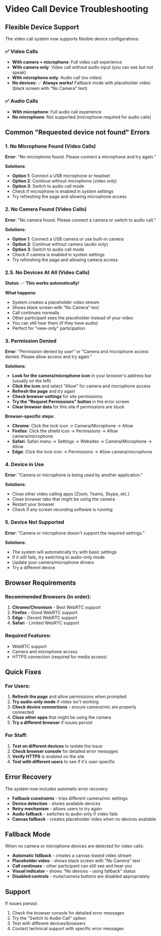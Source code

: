 # Video Call Device Troubleshooting

## Flexible Device Support

The video call system now supports flexible device configurations:

### ✅ **Video Calls**
- **With camera + microphone**: Full video call experience
- **With camera only**: Video call without audio input (you can see but not speak)
- **With microphone only**: Audio call (no video)
- **No devices**: ✅ **Always works!** Fallback mode with placeholder video (black screen with "No Camera" text)

### ✅ **Audio Calls**
- **With microphone**: Full audio call experience
- **No microphone**: Not supported (microphone required for audio calls)

## Common "Requested device not found" Errors

### 1. **No Microphone Found (Video Calls)**
**Error**: "No microphone found. Please connect a microphone and try again."

**Solutions**:
- **Option 1**: Connect a USB microphone or headset
- **Option 2**: Continue without microphone (video only)
- **Option 3**: Switch to audio call mode
- Check if microphone is enabled in system settings
- Try refreshing the page and allowing microphone access

### 2. **No Camera Found (Video Calls)**
**Error**: "No camera found. Please connect a camera or switch to audio call."

**Solutions**:
- **Option 1**: Connect a USB camera or use built-in camera
- **Option 2**: Continue without camera (audio only)
- **Option 3**: Switch to audio call mode
- Check if camera is enabled in system settings
- Try refreshing the page and allowing camera access

### 2.5. **No Devices At All (Video Calls)**
**Status**: ✅ **This works automatically!**

**What happens**:
- System creates a placeholder video stream
- Shows black screen with "No Camera" text
- Call continues normally
- Other participant sees the placeholder instead of your video
- You can still hear them (if they have audio)
- Perfect for "view-only" participation

### 3. **Permission Denied**
**Error**: "Permission denied by user" or "Camera and microphone access denied. Please allow access and try again."

**Solutions**:
- **Look for the camera/microphone icon** in your browser's address bar (usually on the left)
- **Click the icon** and select "Allow" for camera and microphone access
- **Refresh the page** and try again
- **Check browser settings** for site permissions
- **Try the "Request Permissions" button** in the error screen
- **Clear browser data** for this site if permissions are stuck

**Browser-specific steps**:
- **Chrome**: Click the lock icon → Camera/Microphone → Allow
- **Firefox**: Click the shield icon → Permissions → Allow camera/microphone
- **Safari**: Safari menu → Settings → Websites → Camera/Microphone → Allow
- **Edge**: Click the lock icon → Permissions → Allow camera/microphone

### 4. **Device in Use**
**Error**: "Camera or microphone is being used by another application."

**Solutions**:
- Close other video calling apps (Zoom, Teams, Skype, etc.)
- Close browser tabs that might be using the camera
- Restart your browser
- Check if any screen recording software is running

### 5. **Device Not Supported**
**Error**: "Camera or microphone doesn't support the required settings."

**Solutions**:
- The system will automatically try with basic settings
- If it still fails, try switching to audio-only mode
- Update your camera/microphone drivers
- Try a different device

## Browser Requirements

### Recommended Browsers (in order):
1. **Chrome/Chromium** - Best WebRTC support
2. **Firefox** - Good WebRTC support  
3. **Edge** - Decent WebRTC support
4. **Safari** - Limited WebRTC support

### Required Features:
- WebRTC support
- Camera and microphone access
- HTTPS connection (required for media access)

## Quick Fixes

### For Users:
1. **Refresh the page** and allow permissions when prompted
2. **Try audio-only mode** if video isn't working
3. **Check device connections** - ensure camera/mic are properly connected
4. **Close other apps** that might be using the camera
5. **Try a different browser** if issues persist

### For Staff:
1. **Test on different devices** to isolate the issue
2. **Check browser console** for detailed error messages
3. **Verify HTTPS** is enabled on the site
4. **Test with different users** to see if it's user-specific

## Error Recovery

The system now includes automatic error recovery:
- **Fallback constraints** - tries different camera/mic settings
- **Device detection** - shows available devices
- **Retry mechanism** - allows users to try again
- **Audio fallback** - switches to audio-only if video fails
- **Canvas fallback** - creates placeholder video when no devices available

## Fallback Mode

When no camera or microphone devices are detected for video calls:
- **Automatic fallback** - creates a canvas-based video stream
- **Placeholder video** - shows black screen with "No Camera" text
- **Call continues** - other participant can still see and hear you
- **Visual indicator** - shows "No devices - using fallback" status
- **Disabled controls** - mute/camera buttons are disabled appropriately

## Support

If issues persist:
1. Check the browser console for detailed error messages
2. Try the "Switch to Audio Call" option
3. Test with different devices/browsers
4. Contact technical support with specific error messages
